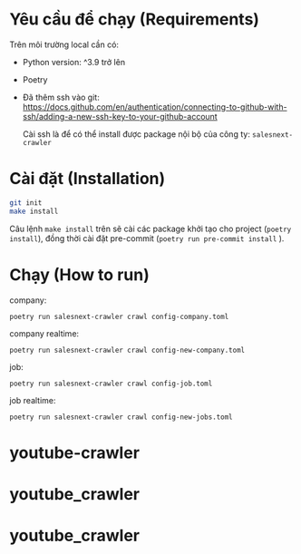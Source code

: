 # Yêu cầu để chạy (Requirements)

Trên môi trường local cần có:

- Python version: ^3.9 trở lên
- Poetry
- Đã thêm ssh vào git: https://docs.github.com/en/authentication/connecting-to-github-with-ssh/adding-a-new-ssh-key-to-your-github-account

  Cài ssh là để có thể install được package nội bộ của công ty: `salesnext-crawler`

# Cài đặt (Installation)

```bash
git init
make install
```

Câu lệnh `make install` trên sẽ cài các package khởi tạo cho project (`poetry install`), đồng thời cài đặt pre-commit (`poetry run pre-commit install` ).

# Chạy (How to run)

company:

```
poetry run salesnext-crawler crawl config-company.toml
```

company realtime:

```
poetry run salesnext-crawler crawl config-new-company.toml
```

job:

```
poetry run salesnext-crawler crawl config-job.toml
```

job realtime:

```
poetry run salesnext-crawler crawl config-new-jobs.toml
```
# youtube-crawler
# youtube_crawler
# youtube_crawler
